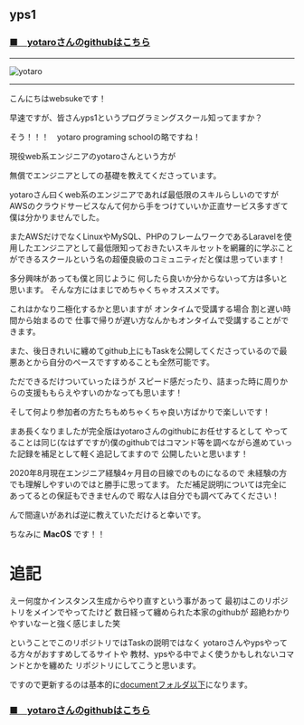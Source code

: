 ## yps1

### [■　yotaroさんのgithubはこちら](https://github.com/yotaro-ok/yps)
***

![yotaro](https://user-images.githubusercontent.com/63440984/87960823-d3585f00-caef-11ea-8cb1-11b1a86448b8.png)

***
こんにちはwebsukeです！

早速ですが、皆さんyps1というプログラミングスクール知ってますか？

そう！！！　yotaro programing schoolの略ですね！

現役web系エンジニアのyotaroさんという方が

無償でエンジニアとしての基礎を教えてくださっています。

yotaroさん曰くweb系のエンジニアであれば最低限のスキルらしいのですがAWSのクラウドサービスなんて何から手をつけていいか正直サービス多すぎて僕は分かりませんでした。

またAWSだけでなくLinuxやMySQL、PHPのフレームワークであるLaravelを使用したエンジニアとして最低限知っておきたいスキルセットを網羅的に学ぶことができるスクールという名の超優良級のコミュニティだと僕は思っています！

多分興味があっても僕と同じように
何したら良いか分からないって方は多いと思います。
そんな方にはまじでめちゃくちゃオススメです。

これはかなり二極化するかと思いますが
オンタイムで受講する場合
割と遅い時間から始まるので
仕事で帰りが遅い方なんかもオンタイムで受講することができます。

また、後日きれいに纏めてgithub上にもTaskを公開してくださっているので最悪あとから自分のペースですすめることも全然可能です。

ただできるだけついていったほうが
スピード感だったり、詰まった時に周りからの支援ももらえやすいのかなっても思います！

そして何より参加者の方たちもめちゃくちゃ良い方ばかりで楽しいです！

まあ長くなりましたが完全版はyotaroさんのgithubにお任せするとして
やってることは同じ(なはずですが)僕のgithubではコマンド等を調べながら進めていった記録を補足として軽く追記してますので
公開したいと思います！

2020年8月現在エンジニア経験4ヶ月目の目線でのものになるので
未経験の方でも理解しやすいのではと勝手に思ってます。
ただ補足説明については完全にあってるとの保証もできませんので
暇な人は自分でも調べてみてください！

んで間違いがあれば逆に教えていただけると幸いです。

ちなみに **MacOS** です！！

# 追記
えー何度かインスタンス生成からやり直すという事があって
最初はこのリポジトリをメインでやってたけど
数日経って纏められた本家のgithubが
超絶わかりやすいなーと強く感じました笑

ということでこのリポジトリではTaskの説明ではなく
yotaroさんやypsやってる方々がおすすめしてるサイトや
教材、ypsやる中でよく使うかもしれないコマンドとかを纏めた
リポジトリにしてこうと思います。

ですので更新するのは基本的に[documentフォルダ以下](https://github.com/websuke/yps-public/tree/master/document)になります。






### [■　yotaroさんのgithubはこちら](https://github.com/yotaro-ok/yps)
